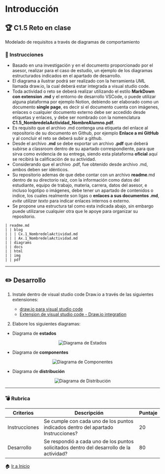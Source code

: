 # Introducción

## :trophy: C1.5 Reto en clase

Modelado de requisitos a través de diagramas de comportamiento

### :blue_book: Instrucciones

- Basado en una investigación y en el documento proporcionado por el asesor, realizar para el caso de estudio, un ejemplo de los diagramas estructurados indicados en el apartado de desarrollo.
- El diagrama a ilustrar podrá ser realizado con la herramienta UML llamada draw.<span>io, la cual deberá estar integrada a visual studio code.
- Toda actividad o reto se deberá realizar utilizando el estilo **MarkDown con extension .md** y el entorno de desarrollo VSCode, o puede utilizar alguna plataforma por ejemplo Notion, debiendo ser elaborado como un documento **single page**, es decir si el documento cuenta con imágenes, enlaces o cualquier documento externo debe ser accedido desde etiquetas y enlaces, y debe ser nombrado con la nomenclatura **C1.5_NombredelaActividad_NombreAlumno.pdf**.
- Es requisito que el archivo .md contenga una etiqueta del enlace al repositorio de su documento en Github, por ejemplo **Enlace a mi GitHub** y al concluir el reto se deberá subir a github.
- Desde el archivo **.md** se debe exportar un archivo **.pdf** que deberá subirse a classroom dentro de su apartado correspondiente, para que sirva como evidencia de su entrega, siendo esta plataforma **oficial** aquí se recibirá la calificación de su actividad.
- Considerando que el archivo .pdf, fue obtenido desde archivo .md, ambos deben ser idénticos.
- Su repositorio ademas de que debe contar con un archivo **readme**.md dentro de su directorio raíz, con la información como datos del estudiante, equipo de trabajo, materia, carrera, datos del asesor, e incluso logotipo o imágenes, debe tener un apartado de contenidos o indice, los cuales realmente son ligas o **enlaces a sus documentos .md**, _evite utilizar texto_ para indicar enlaces internos o externo.
- Se propone una estructura tal como esta indicada abajo, sin embargo puede utilizarse cualquier otra que le apoye para organizar su repositorio.

```
| readme.md
| | blog
| | | Cx.1_NombredelaActividad.md
| | | Ax.1_NombredelaActividad.md
| | diagrams
| | docs
| | html
| | img
| | pdf    
```

___

## :pencil2: Desarrollo

1. Instale dentro de visual studio code Draw.<span>io a través de las siguientes extensiones:
    - [draw.io para visual studio code](https://marketplace.visualstudio.com/items?itemName=hediet.vscode-drawio "draw.io para visual studio code")
    - [Extension de visual studio code - Draw.io integration](https://www.youtube.com/watch?v=Y47ZlxoDWNI "Extension de visual studio code - Draw.io integration")

2. Elabore los siguientes diagramas:
- Diagrama de **estados**

<p align="center">
    <img alt="Diagrama de Estados" src="https://raw.githubusercontent.com/edgarcastillo17/avscastillo/main/diagrams/C1.5_UML_Estado_componentes_distribucion/C1.5_Estados.png">
</p>

- Diagrama de **componentes**

<p align="center">
    <img alt="Diagrama de Componentes" src="https://raw.githubusercontent.com/edgarcastillo17/avscastillo/main/diagrams/C1.5_UML_Estado_componentes_distribucion/C1.5_Componentes.png">
</p>

- Diagrama de **distribución**

<p align="center">
    <img alt="Diagrama de Distribución" src="https://raw.githubusercontent.com/edgarcastillo17/avscastillo/main/diagrams/C1.5_UML_Estado_componentes_distribucion/C1.5_Distribucion.png">
</p>

___

### :bomb: Rubrica

| Criterios     | Descripción                                                                                  | Puntaje |
| ------------- | -------------------------------------------------------------------------------------------- | ------- |
| Instrucciones | Se cumple con cada uno de los puntos indicados dentro del apartado Instrucciones?            | 20 |
| Desarrollo    | Se respondió a cada uno de los puntos solicitados dentro del desarrollo de la actividad?     | 80      |

:house: [Ir a Inicio](https://github.com/edgarcastillo17/avscastillo)